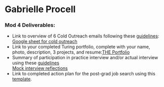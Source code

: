 # Gabrielle Procell

### Mod 4 Deliverables:
* Link to overview of 6 Cold Outreach emails following these [guidelines](https://github.com/turingschool/career-development-curriculum/blob/master/module_four/cold_outreach_deliverable_guidelines.md): [Google sheet for cold outreach](https://docs.google.com/spreadsheets/d/10V7LaPiOW-3ZooQCumk9QrJgEIT2Wcv8Vlna4OyZ6h0/edit?usp=sharing)
* Link to your completed Turing portfolio, complete with your name, photo, description, 3 projects, and resume:[THE Portfolio](https://www.turing.io/alumni/gabi-procell)
* Summary of participation in practice interview and/or actual interview using these [guidelines](https://github.com/turingschool/career-development-curriculum/blob/master/module_four/interview_practice_reflection_guidelines.md)</br>
[Mock interview reflections](https://gist.github.com/gprocell927/bdd55179269b79dffe23531973d8552b)
* Link to completed action plan for the post-grad job search using this [template](https://github.com/turingschool/career-development-curriculum/blob/master/module_four/post_grad_plan.md). 
